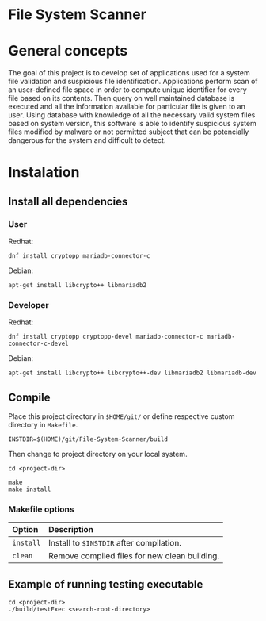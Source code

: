 # File System Scanner

# General concepts

The goal of this project is to develop set of applications used for a system file validation and suspicious file identification.
Applications perform scan of an user-defined file space in order to compute unique identifier for every file based on its contents.
Then query on well maintained database is executed and all the information available for particular file is given to an user.
Using database with knowledge of all the necessary valid system files based on system version, this software is able to identify 
suspicious system files modified by malware or not permitted subject that can be potencially dangerous for the system and difficult
to detect.

# Instalation

## Install all dependencies

### User

Redhat:

`dnf install cryptopp mariadb-connector-c`

Debian:

`apt-get install libcrypto++ libmariadb2`

### Developer

Redhat:

`dnf install cryptopp cryptopp-devel mariadb-connector-c mariadb-connector-c-devel`

Debian:

`apt-get install libcrypto++ libcrypto++-dev libmariadb2 libmariadb-dev`

## Compile

Place this project directory in `$HOME/git/` or define respective custom directory in `Makefile`.

```
INSTDIR=$(HOME)/git/File-System-Scanner/build
```
Then change to project directory on your local system.

```
cd <project-dir>

make
make install
```

### Makefile options

| Option    | Description                                   |
| :-------- | :-------------------------------------------- |
| `install` | Install to `$INSTDIR` after compilation.      |
| `clean`   | Remove compiled files for new clean building. |

## Example of running testing executable

```
cd <project-dir>
./build/testExec <search-root-directory>
```
